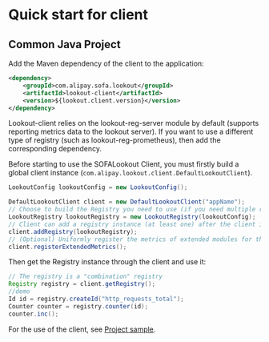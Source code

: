 # Quick start for client

## Common Java Project

Add the Maven dependency of the client to the application:

```xml
<dependency>    
    <groupId>com.alipay.sofa.lookout</groupId>
    <artifactId>lookout-client</artifactId>
    <version>${lookout.client.version}</version>
</dependency>
```

Lookout-client relies on the lookout-reg-server module by default (supports reporting metrics data to the lookout server). If you want to use a different type of registry (such as lookout-reg-prometheus), then add the corresponding dependency.

Before starting to use the SOFALookout Client, you must firstly build a global client instance (`com.alipay.lookout.client.DefaultLookoutClient`).

```java
LookoutConfig lookoutConfig = new LookoutConfig();

DefaultLookoutClient client = new DefaultLookoutClient("appName");
// Choose to build the Registry you need to use (if you need multiple registry types, it is recommended to use the same lookoutConfig instance for centralized management).
LookoutRegistry lookoutRegistry = new LookoutRegistry(lookoutConfig);
// Client can add a registry instance (at least one) after the client is created.
client.addRegistry(lookoutRegistry);
// (Optional) Uniformly register the metrics of extended modules for the registry instances that have been added or will be added to the client.
client.registerExtendedMetrics();
```

Then get the Registry instance through the client and use it:

```java
// The registry is a "combination" registry
Registry registry = client.getRegistry();
//demo
Id id = registry.createId("http_requests_total");
Counter counter = registry.counter(id);
counter.inc();
```

For the use of the client, see [Project sample](https://github.com/sofastack/sofa-lookout/tree/master/client/samples/lookout-client-samples-java).